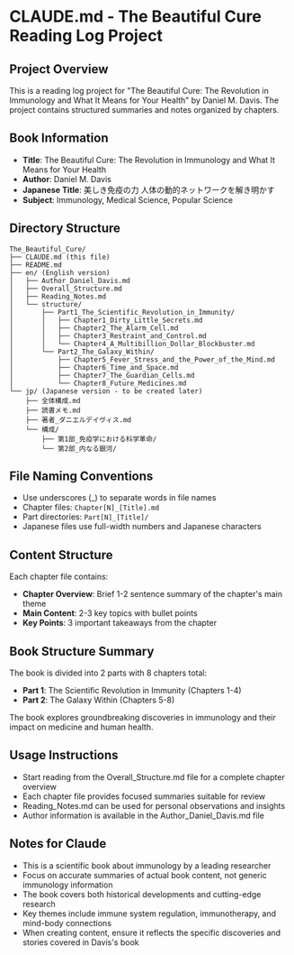 # CLAUDE.md - The Beautiful Cure Reading Log Project

## Project Overview
This is a reading log project for "The Beautiful Cure: The Revolution in Immunology and What It Means for Your Health" by Daniel M. Davis. The project contains structured summaries and notes organized by chapters.

## Book Information
- **Title**: The Beautiful Cure: The Revolution in Immunology and What It Means for Your Health
- **Author**: Daniel M. Davis
- **Japanese Title**: 美しき免疫の力 人体の動的ネットワークを解き明かす
- **Subject**: Immunology, Medical Science, Popular Science

## Directory Structure
```
The_Beautiful_Cure/
├── CLAUDE.md (this file)
├── README.md
├── en/ (English version)
│   ├── Author_Daniel_Davis.md
│   ├── Overall_Structure.md
│   ├── Reading_Notes.md
│   └── structure/
│       ├── Part1_The_Scientific_Revolution_in_Immunity/
│       │   ├── Chapter1_Dirty_Little_Secrets.md
│       │   ├── Chapter2_The_Alarm_Cell.md
│       │   ├── Chapter3_Restraint_and_Control.md
│       │   └── Chapter4_A_Multibillion_Dollar_Blockbuster.md
│       └── Part2_The_Galaxy_Within/
│           ├── Chapter5_Fever_Stress_and_the_Power_of_the_Mind.md
│           ├── Chapter6_Time_and_Space.md
│           ├── Chapter7_The_Guardian_Cells.md
│           └── Chapter8_Future_Medicines.md
└── jp/ (Japanese version - to be created later)
    ├── 全体構成.md
    ├── 読書メモ.md
    ├── 著者_ダニエルデイヴィス.md
    └── 構成/
        ├── 第1部_免疫学における科学革命/
        └── 第2部_内なる銀河/
```

## File Naming Conventions
- Use underscores (_) to separate words in file names
- Chapter files: `Chapter[N]_[Title].md`
- Part directories: `Part[N]_[Title]/`
- Japanese files use full-width numbers and Japanese characters

## Content Structure
Each chapter file contains:
- **Chapter Overview**: Brief 1-2 sentence summary of the chapter's main theme
- **Main Content**: 2-3 key topics with bullet points
- **Key Points**: 3 important takeaways from the chapter

## Book Structure Summary
The book is divided into 2 parts with 8 chapters total:
- **Part 1**: The Scientific Revolution in Immunity (Chapters 1-4)
- **Part 2**: The Galaxy Within (Chapters 5-8)

The book explores groundbreaking discoveries in immunology and their impact on medicine and human health.

## Usage Instructions
- Start reading from the Overall_Structure.md file for a complete chapter overview
- Each chapter file provides focused summaries suitable for review
- Reading_Notes.md can be used for personal observations and insights
- Author information is available in the Author_Daniel_Davis.md file

## Notes for Claude
- This is a scientific book about immunology by a leading researcher
- Focus on accurate summaries of actual book content, not generic immunology information
- The book covers both historical developments and cutting-edge research
- Key themes include immune system regulation, immunotherapy, and mind-body connections
- When creating content, ensure it reflects the specific discoveries and stories covered in Davis's book